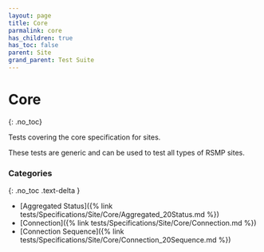 ```yaml
---
layout: page
title: Core
parmalink: core
has_children: true
has_toc: false
parent: Site
grand_parent: Test Suite
---
```


# Core
{: .no_toc}

Tests covering the core specification for sites.

These tests are generic and can be used to test all types of RSMP sites.

### Categories
{: .no_toc .text-delta }
- [Aggregated Status]({% link tests/Specifications/Site/Core/Aggregated_20Status.md %})
- [Connection]({% link tests/Specifications/Site/Core/Connection.md %})
- [Connection Sequence]({% link tests/Specifications/Site/Core/Connection_20Sequence.md %})

